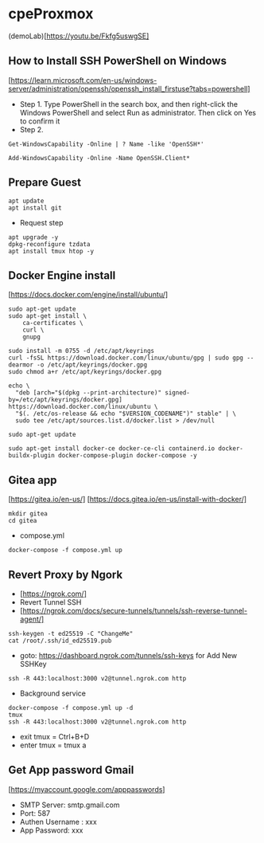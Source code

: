 # cpeProxmox
(demoLab)[https://youtu.be/Fkfg5uswgSE]

## How to Install SSH PowerShell on Windows 
[https://learn.microsoft.com/en-us/windows-server/administration/openssh/openssh_install_firstuse?tabs=powershell]
- Step 1. Type PowerShell in the search box, and then right-click the Windows PowerShell and select Run as administrator. Then click on Yes to confirm it
- Step 2.
```
Get-WindowsCapability -Online | ? Name -like 'OpenSSH*'
```
```
Add-WindowsCapability -Online -Name OpenSSH.Client*
```
## Prepare Guest
```
apt update
apt install git
```
- Request step
```
apt upgrade -y
dpkg-reconfigure tzdata
apt install tmux htop -y
```
## Docker Engine install
[https://docs.docker.com/engine/install/ubuntu/]
```
sudo apt-get update
sudo apt-get install \
    ca-certificates \
    curl \
    gnupg

sudo install -m 0755 -d /etc/apt/keyrings
curl -fsSL https://download.docker.com/linux/ubuntu/gpg | sudo gpg --dearmor -o /etc/apt/keyrings/docker.gpg
sudo chmod a+r /etc/apt/keyrings/docker.gpg

echo \
  "deb [arch="$(dpkg --print-architecture)" signed-by=/etc/apt/keyrings/docker.gpg] https://download.docker.com/linux/ubuntu \
  "$(. /etc/os-release && echo "$VERSION_CODENAME")" stable" | \
  sudo tee /etc/apt/sources.list.d/docker.list > /dev/null

sudo apt-get update

sudo apt-get install docker-ce docker-ce-cli containerd.io docker-buildx-plugin docker-compose-plugin docker-compose -y
```

## Gitea app
[https://gitea.io/en-us/]
[https://docs.gitea.io/en-us/install-with-docker/]
```
mkdir gitea
cd gitea
```
- compose.yml
```
docker-compose -f compose.yml up
```

## Revert Proxy by Ngork
- [https://ngrok.com/]
- Revert Tunnel SSH
- [https://ngrok.com/docs/secure-tunnels/tunnels/ssh-reverse-tunnel-agent/]
```
ssh-keygen -t ed25519 -C "ChangeMe"
cat /root/.ssh/id_ed25519.pub
```
- goto: https://dashboard.ngrok.com/tunnels/ssh-keys for Add New SSHKey
```
ssh -R 443:localhost:3000 v2@tunnel.ngrok.com http
```
- Background service
```
docker-compose -f compose.yml up -d
tmux
ssh -R 443:localhost:3000 v2@tunnel.ngrok.com http
```
- exit tmux = Ctrl+B+D 
- enter tmux = tmux a

## Get App password Gmail
[https://myaccount.google.com/apppasswords]
- SMTP Server: smtp.gmail.com
- Port: 587
- Authen Username : xxx
- App Password: xxx

